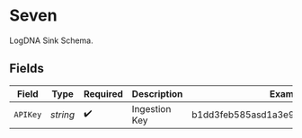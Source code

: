 # Seven

LogDNA Sink Schema.


## Fields

| Field                               | Type                                | Required                            | Description                         | Example                             |
| ----------------------------------- | ----------------------------------- | ----------------------------------- | ----------------------------------- | ----------------------------------- |
| `APIKey`                            | *string*                            | :heavy_check_mark:                  | Ingestion Key                       | b1dd3feb585asd1a3e9edpo9kmn5e590hg9 |